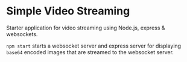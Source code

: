 # Simple Video Streaming

Starter application for video streaming using Node.js, express & websockets.

`npm start` starts a websocket server and express server for displaying `base64` encoded images that are streamed to the websocket server.
